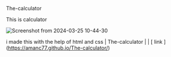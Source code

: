 The-calculator


This is calculator

![Screenshot from 2024-03-25 10-44-30](https://github.com/Amanc77/The-calculator/assets/148977902/b5a6566b-3cbb-420c-86e7-dfb3b00e661a)


i made this with the help of html and css 
| The-calculator | | [ link ] (https://amanc77.github.io/The-calculator/)
